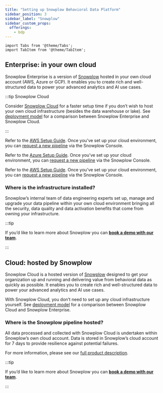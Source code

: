 ```yaml
---
title: "Setting up Snowplow Behavioral Data Platform"
sidebar_position: 3
sidebar_label: "Snowplow"
sidebar_custom_props:
  offerings:
    - bdp
---
```


```mdx-code-block
import Tabs from '@theme/Tabs';
import TabItem from '@theme/TabItem';
```

## Enterprise: in your own cloud

Snowplow Enterprise is a version of [Snowplow](https://snowplow.io) hosted in your own cloud account (AWS, Azure or GCP). It enables you to create rich and well-structured data to power your advanced analytics and AI use cases.

:::tip Snowplow Cloud

Consider [Snowplow Cloud](#cloud-hosted-by-snowplow) for a faster setup time if you don’t wish to host your own cloud infrastructure (besides the data warehouse or lake). See [deployment model](docs/get-started/index.md) for a comparison between Snowplow Enterprise and Snowplow Cloud.

:::

<Tabs groupId="cloud" queryString>
  <TabItem value="aws" label="AWS" default>

Refer to the [AWS Setup Guide](/docs/get-started/snowplow-bdp/setup-guide-aws/index.md). Once you’ve set up your cloud environment, you can [request a new pipeline](https://console.snowplowanalytics.com/pipelines/AWS/new) via the Snowplow Console.

  </TabItem>
  <TabItem value="azure" label="Azure">

Refer to the [Azure Setup Guide](/docs/get-started/snowplow-bdp/setup-guide-azure/index.md). Once you’ve set up your cloud environment, you can [request a new pipeline](https://console.snowplowanalytics.com/pipelines/azure/new) via the Snowplow Console.

  </TabItem>
  <TabItem value="gcp" label="GCP">

Refer to the [AWS Setup Guide](/docs/get-started/snowplow-bdp/setup-guide-gcp/index.md). Once you’ve set up your cloud environment, you can [request a new pipeline](https://console.snowplowanalytics.com/pipelines/gcp/new) via the Snowplow Console.

  </TabItem>
</Tabs>

### Where is the infrastructure installed?

Snowplow’s internal team of data engineering experts set up, manage and upgrade your data pipeline within your own cloud environment bringing all the security, data quality and data activation benefits that come from owning your infrastructure.

:::tip

If you’d like to learn more about Snowplow you can **[book a demo with our team](https://snowplow.io/get-started/book-a-demo-of-snowplow-bdp/?utm-medium=related-content&utm_campaign=snowplow-docs)**.

:::

## Cloud: hosted by Snowplow

Snowplow Cloud is a hosted version of [Snowplow](https://snowplow.io) designed to get your organization up and running and delivering value from behavioral data as quickly as possible. It enables you to create rich and well-structured data to power your advanced analytics and AI use cases.

With Snowplow Cloud, you don’t need to set up any cloud infrastructure yourself. See [deployment model](docs/get-started/index.md) for a comparison between Snowplow Cloud and Snowplow Enterprise.

### Where is the Snowplow pipeline hosted?

All data processed and collected with Snowplow Cloud is undertaken within Snowplow’s own cloud account. Data is stored in Snowplow’s cloud account for 7 days to provide resilience against potential failures.

For more information, please see our [full product description](https://snowplow.io/).

:::tip

If you’d like to learn more about Snowplow you can **[book a demo with our team](https://snowplow.io/get-started/book-a-demo-of-snowplow-bdp/?utm-medium=related-content&utm_campaign=snowplow-docs)**.

:::
